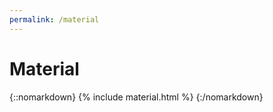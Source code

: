 ```yaml
---
permalink: /material
---
```


# Material

{::nomarkdown} 
{% include material.html %} 
{:/nomarkdown}
